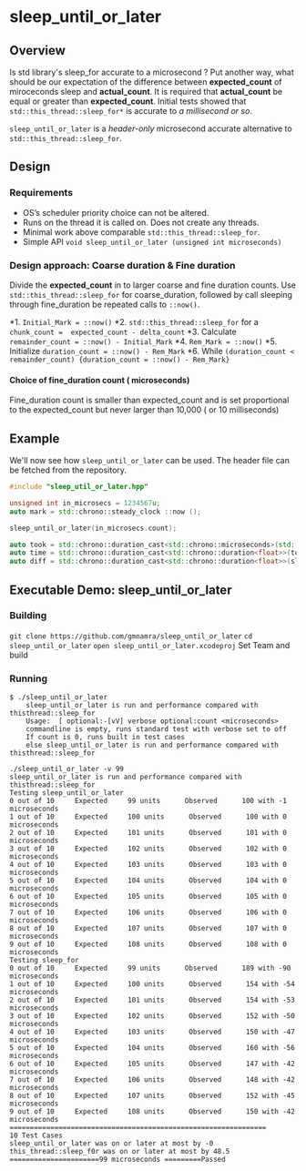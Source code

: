 # sleep_until_or_later


## Overview

Is std library's sleep_for accurate to a microsecond ? Put another way, what should be our expectation of the difference between **expected_count** of miroceconds sleep and **actual_count**. It is required that **actual_count** be equal or greater than **expected_count**. Initial tests showed that ```std::this_thread::sleep_for*```  is accurate to *a millisecond or so*. 

```sleep_until_or_later```  is a *header-only* microsecond accurate alternative to ```std::this_thread::sleep_for```. 

## Design
### Requirements

- OS’s scheduler priority choice can not be altered.
- Runs on the thread it is called on. Does not create any threads. 
- Minimal work above comparable ```std::this_thread::sleep_for```.
- Simple API ```void sleep_until_or_later (unsigned int microseconds)```

### Design approach: Coarse duration & Fine duration
Divide the **expected_count** in to larger coarse and fine duration counts. Use ```std::this_thread::sleep_for``` for coarse_duration, followed by call sleeping through fine_duration be repeated calls to ```::now()```.

*1.  ```Initial_Mark = ::now()```
*2.  ```std::this_thread::sleep_for``` for a ```chunk_count =  expected_count - delta_count```
*3. Calculate  ```remainder_count = ::now() - Initial_Mark``` 
*4. ```Rem_Mark = ::now()```
*5. Initialize ```duration_count = ::now() - Rem_Mark``` 
*6. While ```(duration_count < remainder_count) {duration_count = ::now() - Rem_Mark}``` 

#### Choice of fine_duration count ( microseconds)
Fine_duration count is smaller than expected_count and is set proportional to the expected_count but never larger than 10,000 ( or 10 milliseconds)

## Example
We'll now see how ```sleep_until_or_later```  can be used. The header file can be fetched from the repository. 

```c++
#include "sleep_util_or_later.hpp"

unsigned int in_microsecs = 1234567u;
auto mark = std::chrono::steady_clock ::now ();

sleep_until_or_later(in_microsecs.count);

auto took = std::chrono::duration_cast<std::chrono::microseconds>(std::chrono::steady_clock ::now () - mark);
auto time = std::chrono::duration_cast<std::chrono::duration<float>>(took);
auto diff = std::chrono::duration_cast<std::chrono::duration<float>>(sleep_time - time);

```

## Executable Demo: sleep_until_or_later

### Building
```git clone https://github.com/gmnamra/sleep_until_or_later```
```cd sleep_until_or_later```
```open sleep_until_or_later.xcodeproj```
Set Team and build

### Running
```
$ ./sleep_until_or_later
    sleep_until_or_later is run and performance compared with thisthread::sleep_for
    Usage:  [ optional:-[vV] verbose optional:count <microseconds>
    commandline is empty, runs standard test with verbose set to off
    If count is 0, runs built in test cases
    else sleep_until_or_later is run and performance compared with thisthread::sleep_for
```
```
./sleep_until_or_later -v 99
sleep_until_or_later is run and performance compared with thisthread::sleep_for
Testing sleep_until_or_later 
0 out of 10     Expected     99 units      Observed      100 with -1 microseconds 
1 out of 10     Expected     100 units      Observed      100 with 0 microseconds 
2 out of 10     Expected     101 units      Observed      101 with 0 microseconds 
3 out of 10     Expected     102 units      Observed      102 with 0 microseconds 
4 out of 10     Expected     103 units      Observed      103 with 0 microseconds 
5 out of 10     Expected     104 units      Observed      104 with 0 microseconds 
6 out of 10     Expected     105 units      Observed      105 with 0 microseconds 
7 out of 10     Expected     106 units      Observed      106 with 0 microseconds 
8 out of 10     Expected     107 units      Observed      107 with 0 microseconds 
9 out of 10     Expected     108 units      Observed      108 with 0 microseconds 
Testing sleep_for  
0 out of 10     Expected     99 units      Observed      189 with -90 microseconds 
1 out of 10     Expected     100 units      Observed      154 with -54 microseconds 
2 out of 10     Expected     101 units      Observed      154 with -53 microseconds 
3 out of 10     Expected     102 units      Observed      152 with -50 microseconds 
4 out of 10     Expected     103 units      Observed      150 with -47 microseconds 
5 out of 10     Expected     104 units      Observed      160 with -56 microseconds 
6 out of 10     Expected     105 units      Observed      147 with -42 microseconds 
7 out of 10     Expected     106 units      Observed      148 with -42 microseconds 
8 out of 10     Expected     107 units      Observed      152 with -45 microseconds 
9 out of 10     Expected     108 units      Observed      150 with -42 microseconds 
===============================================================
10 Test Cases
sleep_until_or_later was on or later at most by -0
this_thread::sleep_f0r was on or later at most by 48.5
======================99 microseconds =========Passed
```



